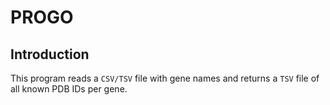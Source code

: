 # PROGO #

## Introduction ##

This program reads a `CSV/TSV` file with gene names and returns a `TSV` file of all known PDB IDs per gene.

